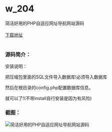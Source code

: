 # w_204
简洁好用的PHP自适应网址导航网站源码
<br/></br>
[下载地址](https://www.uuid2.com/204.html "下载地址")
<br/></br>
<h3>源码简介：</h3>
<p>安装说明：<p>
<p>把压缩包里面的SQL文件导入数据库!必须导入数据库<p>
<p>然后在根目录的config.php配置数据库信息。<p>
<p>就可以了!(不带install自行安装是因为有风险)<p>
<h3>截图：</h3>
<img src="https://www.uuid2.com/wp-content/uploads/img/202105/09b988a331.jpg" alt="简洁好用的PHP自适应网址导航网站源码">
